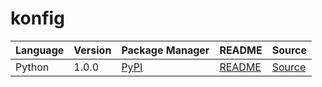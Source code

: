 # konfig

|Language|Version|Package Manager|README|Source|
|-|-|-|-|-|
|Python|1.0.0|[PyPI](https://pypi.org/project/python-nested-array-items-ref-in-any-of/1.0.0)|[README](https://github.com/konfig-dev/konfig/tree/HEAD/python#readme)|[Source](https://github.com/konfig-dev/konfig/tree/HEAD/python)|